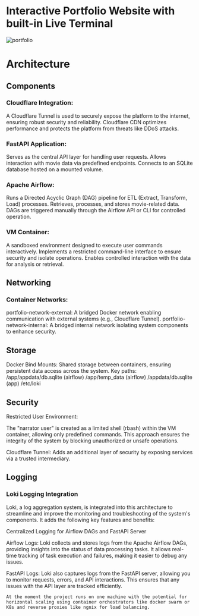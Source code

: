 # Interactive Portfolio Website with built-in Live Terminal

![portfolio](https://github.com/user-attachments/assets/e1802e65-79e1-4ee3-ab16-f5da49d34ee0)

# Architecture


## Components


### Cloudflare Integration:

A Cloudflare Tunnel is used to securely expose the platform to the internet, ensuring robust security and reliability.
Cloudflare CDN optimizes performance and protects the platform from threats like DDoS attacks.


### FastAPI Application:

Serves as the central API layer for handling user requests.
Allows interaction with movie data via predefined endpoints.
Connects to an SQLite database hosted on a mounted volume.


### Apache Airflow:

Runs a Directed Acyclic Graph (DAG) pipeline for ETL (Extract, Transform, Load) processes.
Retrieves, processes, and stores movie-related data.
DAGs are triggered manually through the Airflow API or CLI for controlled operation.


### VM Container:

A sandboxed environment designed to execute user commands interactively.
Implements a restricted command-line interface to ensure security and isolate operations.
Enables controlled interaction with the data for analysis or retrieval.



## Networking
### Container Networks:
portfolio-network-external: A bridged Docker network enabling communication with external systems (e.g., Cloudflare Tunnel).
portfolio-network-internal: A bridged internal network isolating system components to enhance security.


## Storage
Docker Bind Mounts:
Shared storage between containers, ensuring persistent data access across the system.
Key paths:
/app/appdata/db.sqlite (airflow)
/app/temp_data (airflow)
/appdata/db.sqlite (app)
/etc/loki

## Security
Restricted User Environment:

The "narrator user" is created as a limited shell (rbash) within the VM container, allowing only predefined commands.
This approach ensures the integrity of the system by blocking unauthorized or unsafe operations.

Cloudflare Tunnel:
Adds an additional layer of security by exposing services via a trusted intermediary.


## Logging

### Loki Logging Integration
Loki, a log aggregation system, is integrated into this architecture to streamline and improve the monitoring and troubleshooting of the system's components. It adds the following key features and benefits:

Centralized Logging for Airflow DAGs and FastAPI Server

Airflow Logs: Loki collects and stores logs from the Apache Airflow DAGs, providing insights into the status of data processing 
tasks. It allows real-time tracking of task execution and failures, making it easier to debug any issues.


FastAPI Logs: Loki also captures logs from the FastAPI server, allowing you to monitor requests, errors, and API interactions. This ensures that any issues with the API layer are tracked efficiently.



`At the moment the project runs on one machine with the potential for horizontal scaling using container orchestrators like docker swarm or K8s and reverse proxies like ngnix for load balancing.`
